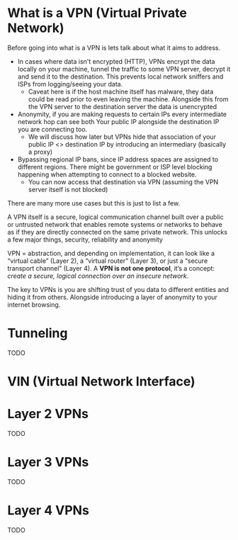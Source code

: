 # What is a VPN (Virtual Private Network)

Before going into what is a VPN is lets talk about what it aims to address.
- In cases where data isn't encrypted (HTTP), VPNs encrypt the data locally on your machine, tunnel the traffic to some VPN server, decrypt it and send it to the destination. This prevents local network sniffers and ISPs from logging/seeing your data.
	- Caveat here is if the host machine itself has malware, they data could be read prior to even leaving the machine. Alongside this from the VPN server to the destination server the data is unencrypted
- Anonymity, if you are making requests to certain IPs every intermediate network hop can see both Your public IP alongside the destination IP you are connecting too.
	- We will discuss how later but VPNs hide that association of your public IP <> destination IP by introducing an intermediary (basically a proxy)
- Bypassing regional IP bans, since IP address spaces are assigned to different regions. There might be government or ISP level blocking happening when attempting to connect to a blocked website.
	- You can now access that destination via VPN (assuming the VPN server itself is not blocked)
	
There are many more use cases but this is just to list a few.

A VPN itself is a secure, logical communication channel built over a public or untrusted network that enables remote systems or networks to behave as if they are directly connected on the same private network. This unlocks a few major things, security, reliability and anonymity 

VPN = abstraction, and depending on implementation, it can look like a “virtual cable” (Layer 2), a “virtual router” (Layer 3), or just a “secure transport channel” (Layer 4). A **VPN is not one protocol**, it’s a concept: _create a secure, logical connection over an insecure network_.

The key to VPNs is you are shifting trust of you data to different entities and hiding it from others. Alongside introducing a layer of anonymity to your internet browsing.
# Tunneling

TODO
# VIN (Virtual Network Interface)
# Layer 2 VPNs

TODO
# Layer 3 VPNs

TODO
# Layer 4 VPNs

TODO
